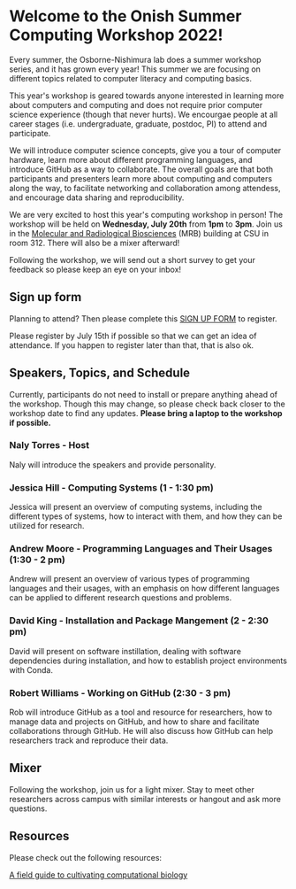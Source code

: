 # Welcome to the Onish Summer Computing Workshop 2022!

Every summer, the Osborne-Nishimura lab does a summer workshop series, and it has grown every year! This summer we are focusing on different topics related to computer literacy and computing basics. 

This year's workshop is geared towards anyone interested in learning more about computers and computing and does not require prior computer science experience (though that never hurts). We encourgae people at all career stages (i.e. undergraduate, graduate, postdoc, PI) to attend and participate. 

We will introduce computer science concepts, give you a tour of computer hardware, learn more about different programming languages, and introduce GitHub as a way to collaborate. The overall goals are that both participants and presenters learn more about computing and computers along the way, to facilitate networking and collaboration among attendess, and encourage data sharing and reproducibility. 

We are very excited to host this year's computing workshop in person! The workshop will be held on **Wednesday, July 20th** from **1pm** to **3pm**. Join us in the [Molecular and Radiological Biosciences](https://goo.gl/maps/e9LsEpLVtt4xpX8Z7) (MRB) building at CSU in room 312. There will also be a  mixer afterward!

Following the workshop, we will send out a short survey to get your feedback so please keep an eye on your inbox! 

## Sign up form

Planning to attend? Then please complete this [SIGN UP FORM](https://colostate.az1.qualtrics.com/jfe/form/SV_6SbbpwjucRLzQJU) to register. 

Please register by July 15th if possible so that we can get an idea of attendance. If you happen to register later than that, that is also ok. 

## Speakers, Topics, and Schedule 

Currently, participants do not need to install or prepare anything ahead of the workshop. Though this may change, so please check back closer to the workshop date to find any updates. **Please bring a laptop to the workshop if possible.**

### Naly Torres - Host

Naly will introduce the speakers and provide personality.

### Jessica Hill - Computing Systems (1 - 1:30 pm)

Jessica will present an overview of computing systems, including the different types of systems, how to interact with them, and how they can be utilized for research. 

### Andrew Moore - Programming Languages and Their Usages (1:30 - 2 pm)

Andrew will present an overview of various types of programming languages and their usages, with an emphasis on how different languages can be applied to different research questions and problems. 

### David King - Installation and Package Mangement (2 - 2:30 pm)

David will present on software instillation, dealing with software dependencies during installation, and how to establish project environments with Conda. 

### Robert Williams - Working on GitHub (2:30 - 3 pm)

Rob will introduce GitHub as a tool and resource for researchers, how to manage data and projects on GitHub, and how to share and facilitate collaborations through GitHub. He will also discuss how GitHub can help researchers track and reproduce their data.

## Mixer 

Following the workshop, join us for a light mixer. Stay to meet other researchers across campus with similar interests or hangout and ask more questions. 

## Resources

Please check out the following resources:

[A field guide to cultivating computational biology](https://journals.plos.org/plosbiology/article?id=10.1371/journal.pbio.3001419)
